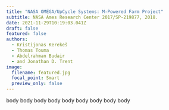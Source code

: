 ```yaml
---
title: "NASA OMEGA/UpCycle Systems: M-Powered Farm Project"
subtitle: NASA Ames Research Center 2017/SP-219877, 2018.
date: 2021-11-29T10:19:03.041Z
draft: false
featured: false
authors:
  - Kristijonas Kerekeš
  - Thomas Touma
  - Abdelrahman Budair
  - and Jonathan D. Trent
image:
  filename: featured.jpg
  focal_point: Smart
  preview_only: false
---
```

body body body body body body body body body